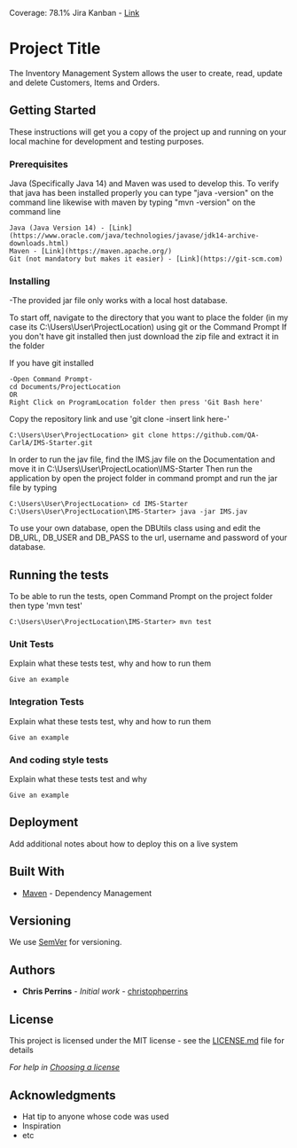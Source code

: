 Coverage: 78.1%
Jira Kanban - [Link](https://test20novsoft2.atlassian.net/secure/RapidBoard.jspa?rapidView=3&projectKey=PC&atlOrigin=eyJpIjoiYjJjM2ExODlkMzUwNDIyZGI2MjM5ODM1NDBkMjZmNTAiLCJwIjoiaiJ9)
# Project Title

The Inventory Management System allows the user to create, read, update and delete Customers, Items and Orders.

## Getting Started

These instructions will get you a copy of the project up and running on your local machine for development and testing purposes.

### Prerequisites

Java (Specifically Java 14) and Maven was used to develop this. 
To verify that java has been installed properly you can type "java -version" on the command line likewise with maven by typing "mvn -version" on the command line

```
Java (Java Version 14) - [Link](https://www.oracle.com/java/technologies/javase/jdk14-archive-downloads.html)
Maven - [Link](https://maven.apache.org/)
Git (not mandatory but makes it easier) - [Link](https://git-scm.com)
```

### Installing
-The provided jar file only works with a local host database.

To start off, navigate to the directory that you want to place the folder (in my case its C:\Users\User\ProjectLocation) using git or the Command Prompt
If you don't have git installed then just download the zip file and extract it in the folder

If you have git installed
```
-Open Command Prompt-
cd Documents/ProjectLocation
OR
Right Click on ProgramLocation folder then press 'Git Bash here'
```

Copy the repository link and use 'git clone -insert link here-' 

```
C:\Users\User\ProjectLocation> git clone https://github.com/QA-CarlA/IMS-Starter.git
```

In order to run the jav file, find the IMS.jav file on the Documentation and move it in C:\Users\User\ProjectLocation\IMS-Starter
Then run the application by open the project folder in command prompt and run the jar file by typing

```
C:\Users\User\ProjectLocation> cd IMS-Starter
C:\Users\User\ProjectLocation\IMS-Starter> java -jar IMS.jav 
```

To use your own database, open the DBUtils class using and edit the DB_URL, DB_USER and DB_PASS to the url, username and password of your database.

## Running the tests

To be able to run the tests, open Command Prompt on the project folder then type 'mvn test'
```
C:\Users\User\ProjectLocation\IMS-Starter> mvn test
```

### Unit Tests 

Explain what these tests test, why and how to run them

```
Give an example
```

### Integration Tests 
Explain what these tests test, why and how to run them

```
Give an example
```

### And coding style tests

Explain what these tests test and why

```
Give an example
```

## Deployment

Add additional notes about how to deploy this on a live system

## Built With

* [Maven](https://maven.apache.org/) - Dependency Management

## Versioning

We use [SemVer](http://semver.org/) for versioning.

## Authors

* **Chris Perrins** - *Initial work* - [christophperrins](https://github.com/christophperrins)

## License

This project is licensed under the MIT license - see the [LICENSE.md](LICENSE.md) file for details 

*For help in [Choosing a license](https://choosealicense.com/)*

## Acknowledgments

* Hat tip to anyone whose code was used
* Inspiration
* etc
